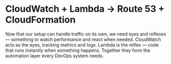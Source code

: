 # CloudWatch + Lambda → Route 53 + CloudFormation

Now that our setup can handle traffic on its own, we need eyes and reflexes — something to watch performance and react when needed.
CloudWatch acts as the eyes, tracking metrics and logs.
Lambda is the reflex — code that runs instantly when something happens.
Together they form the automation layer every DevOps system needs.